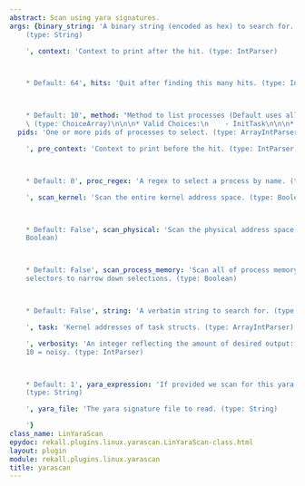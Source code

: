 ```yaml
---
abstract: Scan using yara signatures.
args: {binary_string: 'A binary string (encoded as hex) to search for. e.g. 000102[1-200]0506
    (type: String)

    ', context: 'Context to print after the hit. (type: IntParser)



    * Default: 64', hits: 'Quit after finding this many hits. (type: IntParser)



    * Default: 10', method: "Method to list processes (Default uses all methods).\
    \ (type: ChoiceArray)\n\n\n* Valid Choices:\n    - InitTask\n\n\n* Default: InitTask",
  pids: 'One or more pids of processes to select. (type: ArrayIntParser)

    ', pre_context: 'Context to print before the hit. (type: IntParser)



    * Default: 0', proc_regex: 'A regex to select a process by name. (type: RegEx)

    ', scan_kernel: 'Scan the entire kernel address space. (type: Boolean)



    * Default: False', scan_physical: 'Scan the physical address space only. (type:
    Boolean)



    * Default: False', scan_process_memory: 'Scan all of process memory. Uses process
    selectors to narrow down selections. (type: Boolean)



    * Default: False', string: 'A verbatim string to search for. (type: String)

    ', task: 'Kernel addresses of task structs. (type: ArrayIntParser)

    ', verbosity: 'An integer reflecting the amount of desired output: 0 = quiet,
    10 = noisy. (type: IntParser)



    * Default: 1', yara_expression: 'If provided we scan for this yara expression.
    (type: String)

    ', yara_file: 'The yara signature file to read. (type: String)

    '}
class_name: LinYaraScan
epydoc: rekall.plugins.linux.yarascan.LinYaraScan-class.html
layout: plugin
module: rekall.plugins.linux.yarascan
title: yarascan
---
```

